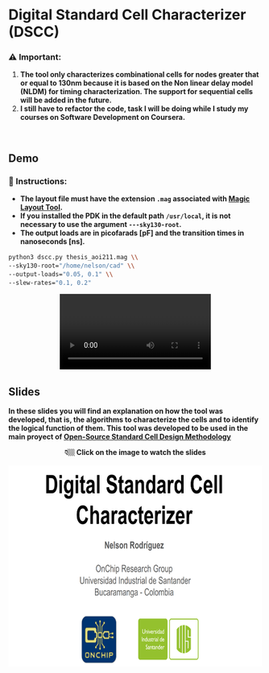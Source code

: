 # Digital Standard Cell Characterizer (DSCC)  

### ⚠️ Important:
1. **The tool only characterizes combinational cells for nodes greater that or equal to 130nm because it is based on the Non linear delay model (NLDM) for timing characterization. The support for sequential cells will be added in the future.**  
2. **I still have to refactor the code, task I will be doing while I study my courses on Software Development on Coursera.**  
<br>

## Demo
### 📌 Instructions:
- **The layout file must have the extension `.mag` associated with [Magic Layout Tool](http://opencircuitdesign.com/magic/).**
- **If you installed the PDK in the default path `/usr/local`, it is not necessary to use the argument `---sky130-root`.**
- **The output loads are in picofarads [pF] and the transition times in nanoseconds [ns].**

~~~ bash
python3 dscc.py thesis_aoi211.mag \\
--sky130-root="/home/nelson/cad" \\
--output-loads="0.05, 0.1" \\
--slew-rates="0.1, 0.2"
~~~

<div align="center"><video src="https://github.com/ledzeg/dscc/assets/107968926/7c6d5b47-cb7b-424a-942b-abe0cdf93e18"></video></div>

## Slides
**In these slides you will find an explanation on how the tool was developed, that is, the algorithms to characterize the cells and to identify the logical function of them. This tool was developed to be used in the main proyect of [Open-Source Standard Cell Design Methodology](https://github.com/ledzeg/stdcell-methodology)**
<br>
<div align="center"><b >👇🏼 Click on the image to watch the slides</b></div>
<br>
<div align="center"><a href="https://docs.google.com/presentation/d/e/2PACX-1vSiSyyyWhbehkQ2xNrCZK2VOh_s4KmKSZHU7BYJNZw7zeUBU8BMkgzOVHIq0tX81F9O7TQF6yfjhio4/pub?start=false&loop=false&delayms=60000"><img src="slides_cover.png" target="_blank" frameborder="0" width="680" height="400" allowfullscreen="true" mozallowfullscreen="true" webkitallowfullscreen="true"></a></div>


